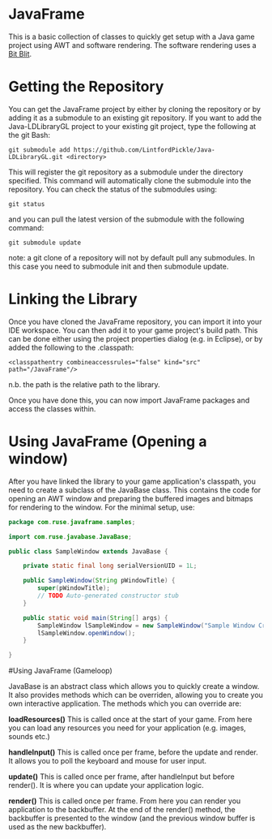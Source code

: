# JavaFrame
This is a basic collection of classes to quickly get setup with a Java game project using AWT and software rendering. The software rendering uses a [Bit Blit](https://en.wikipedia.org/wiki/Bit_blit).

# Getting the Repository
You can get the JavaFrame project by either by cloning the repository or by adding it as a submodule to an existing git repository.
If you want to add the Java-LDLibraryGL project to your existing git project, type the following at the git Bash:

```
git submodule add https://github.com/LintfordPickle/Java-LDLibraryGL.git <directory>
```

This will register the git repository as a submodule under the directory specified. This command will automatically clone the submodule into the repository. You can check the status of the submodules using:

```
git status
```

and you can pull the latest version of the submodule with the following command:

```
git submodule update
```

note: a git clone of a repository will not by default pull any submodules. In this case you need to submodule init and then submodule update.

# Linking the Library
Once you have cloned the JavaFrame repository, you can import it into your IDE workspace. 
You can then add it to your game project's build path. This can be done either using the project properties dialog (e.g. in Eclipse), or by added the following to the .classpath:


```
<classpathentry combineaccessrules="false" kind="src" path="/JavaFrame"/>
```
n.b. the path is the relative path to the library.

Once you have done this, you can now import JavaFrame packages and access the classes within.

# Using JavaFrame (Opening a window)

After you have linked the library to your game application's classpath, you need to create a subclass of the JavaBase class. This contains the code for opening an AWT window and preparing the buffered images and bitmaps for rendering to the window. For the minimal setup, use:

```Java
package com.ruse.javaframe.samples;

import com.ruse.javabase.JavaBase;

public class SampleWindow extends JavaBase {

	private static final long serialVersionUID = 1L;

	public SampleWindow(String pWindowTitle) {
		super(pWindowTitle);
		// TODO Auto-generated constructor stub
	}

	public static void main(String[] args) {
		SampleWindow lSampleWindow = new SampleWindow("Sample Window Creation");
		lSampleWindow.openWindow();
	}

}

```

#Using JavaFrame (Gameloop)

JavaBase is an abstract class which allows you to quickly create a window. It also provides methods which can be overriden, allowing you to create you own interactive application. The methods which you can override are:

**loadResources()** This is called once at the start of your game. From here you can load any resources you need for your application (e.g. images, sounds etc.)

**handleInput()** This is called once per frame, before the update and render. It allows you to poll the keyboard and mouse for user input.

**update()** This is called once per frame, after handleInput but before render(). It is where you can update your application logic.

**render()** This is called once per frame. From here you can render you application to the backbuffer. At the end of the render() method, the backbuffer is presented to the window (and the previous window buffer is used as the new backbuffer).




